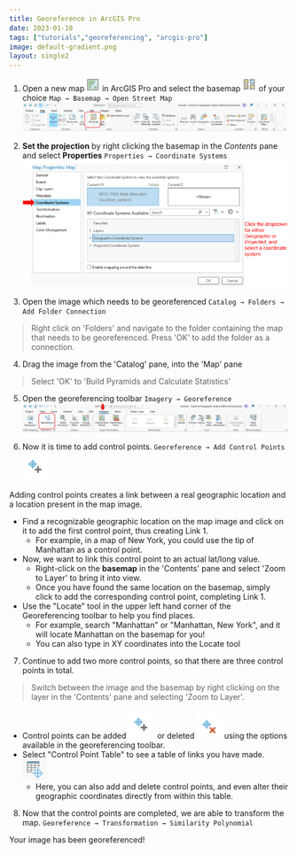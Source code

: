 ```yaml
---
title: Georeference in ArcGIS Pro
date: 2023-01-18
tags: ["tutorials","georeferencing", "arcgis-pro"]
image: default-gradient.png
layout: single2
---
```


1. Open a new map ![Screenshot of new map icon](media/newmap.PNG)
 in ArcGIS Pro and select the basemap ![Screenshot of new map icon](media/basemap.PNG) of your choice `Map → Basemap → Open Street Map` ![Screenshot of new map icon](media/basemap2.PNG)

2. **Set the projection** by right clicking the basemap in the *Contents* pane and select **Properties** `Properties → Coordinate Systems`![Screenshot of new map icon](media/projection.PNG)

3. Open the image which needs to be georeferenced `Catalog → Folders → Add Folder Connection `
> Right click on 'Folders' and navigate to the folder containing the map that needs to be georeferenced. Press 'OK' to add the folder as a connection.

4. Drag the image from the 'Catalog' pane, into the 'Map' pane
> Select 'OK' to 'Build Pyramids and Calculate Statistics'

5. Open the georeferencing toolbar `Imagery → Georeference`![Screenshot of start georeferencing icon](media/georeference_button.PNG)

6. Now it is time to add control points. `Georeference → Add Control Points` ![Screenshot of add ctrl points icon](media/add_cp.PNG)
<div class="alert-info">Adding control points creates a link between a real geographic location and a location present in the map image.</div>

- Find a recognizable geographic location on the map image and click on it to add the first control point, thus creating Link 1.
    * For example, in a map of New York, you could use the tip of Manhattan as a control point. 
- Now, we want to link this control point to an actual lat/long value.
    * Right-click on the **basemap** in the 'Contents' pane and select 'Zoom to Layer' to bring it into view.
    * Once you have found the same location on the basemap, simply click to add the corresponding control point, completing Link 1.
- Use the "Locate" tool in the upper left hand corner of the Georeferencing toolbar to help you find places. 
    * For example, search "Manhattan" or "Manhattan, New York", and it will locate Manhattan on the basemap for you!
    * You can also type in XY coordinates into the Locate tool

7. Continue to add two more control points, so that there are three control points in total.
> Switch between the image and the basemap by right clicking on the layer in the 'Contents' pane and selecting 'Zoom to Layer'.
* Control points can be added ![Screenshot of add ctrl points icon](media/add_cp.PNG) or deleted ![Screenshot of delete ctrl points icon](media/delete_cp.PNG) using the options available in the georeferencing toolbar. 
* Select "Control Point Table" to see a table of links you have made.![Screenshot of add ctrl point table icon](media/open_cp_table.PNG)
    - Here, you can also add and delete control points, and even alter their geographic coordinates directly from within this table.

8. Now that the control points are completed, we are able to transform the map. `Georeference → Transformation → Similarity Polynomial`

<div class="alert-success">Your image has been georeferenced! </div>
